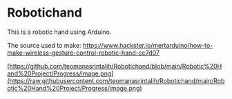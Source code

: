 # Robotichand
This is a robotic hand using Arduino.

The source used to make: https://www.hackster.io/mertarduino/how-to-make-wireless-gesture-control-robotic-hand-cc7d07


[https://github.com/teomanasrintalih/Robotichand/blob/main/Robotic%20Hand%20Project/Progress/image.png](https://raw.githubusercontent.com/teomanasrintalih/Robotichand/main/Robotic%20Hand%20Project/Progress/image.png)
